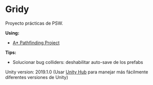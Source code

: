 # Gridy
Proyecto prácticas de PSW.

**Using:**	
- [A* Pathfinding Project](https://arongranberg.com/astar/)	

 **Tips:**	
- Solucionar bug colliders: deshabilitar auto-save de los prefabs	

Unity version: 2019.1.0
(Usar [Unity Hub](https://unity3d.com/es/get-unity/download) para manejar más fácilmente diferentes versiones de Unity)

